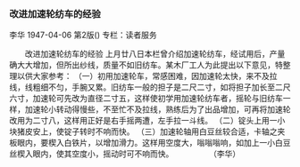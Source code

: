 ### 改进加速轮纺车的经验
李华
1947-04-06
第2版()
专栏：读者服务

　　改进加速轮纺车的经验
    上月廿八日本栏曾介绍加速轮纺车，经试用后，产量确大大增加，但所出纱线，质量不如旧纺车。某木厂工人为此提出以下意见，特整理以供大家参考：
    （一）初用加速轮车，常感困难，因加速轮太快，来不及拉线，线粗细不匀，手腕又累。旧纺车一般的担子是二尺二寸，如将担子加长至二尺六寸，加速轮可先改为直径二寸五，这样使初学用加速轮纺车者，摇轮与旧纺车一样，加速轮小转动得慢些，不至忙不及拉线，熟练后为了出品增加，可再将加速轮改用为二寸八，这样用正好是右手摇两遭，左手拉一斗线。
    （二）锭头上用一小块猪皮安上，使锭子转时不响而快。
    （三）加速轮轴用白豆丝较合适，卡轴之夹板眼内，要楔入白铁片，以增加滑力。这样用空度大，嗡嗡嗡响，如加上一小白豆丝楔入眼内，使其空度小，摇动时可不响而快。
　　　　          （李华）
